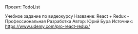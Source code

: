 Проект: TodoList

Учебное задание по видеокурсу
Название: React + Redux - Профессиональная Разработка
Автор: Юрий Бура
Источник: https://www.udemy.com/pro-react-redux/

